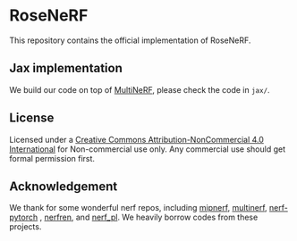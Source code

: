 ﻿# RoseNeRF

This repository contains the official implementation of RoseNeRF.

## Jax implementation

We build our code on top of [MultiNeRF](https://github.com/google-research/multinerf), please check the code in `jax/`.







## License
Licensed under a [Creative Commons Attribution-NonCommercial 4.0 International](https://creativecommons.org/licenses/by-nc/4.0/) for Non-commercial use only.
Any commercial use should get formal permission first.

## Acknowledgement

We thank for some wonderful nerf repos, including [mipnerf](https://github.com/google/mipnerf), [multinerf](https://github.com/google-research/multinerf), [nerf-pytorch](https://github.com/yenchenlin/nerf-pytorch) , [nerfren](https://github.com/bennyguo/nerfren), and [nerf_pl](https://github.com/kwea123/nerf_pl). We heavily borrow codes from these projects.
